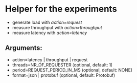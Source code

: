 # Helper for the experiments
* generate load with *action=request*
* measure throughput with *action=throughput*
* measure latency with *action=latency*

## Arguments:
* action=latency | throughput | request
* threads=NR_OF_REQUESTER (optional, default: 1)
* period=REQUEST_PERIOD_IN_MS (optional, default: NONE)
* format=json | protobuf (optional, default: Protobuf)
